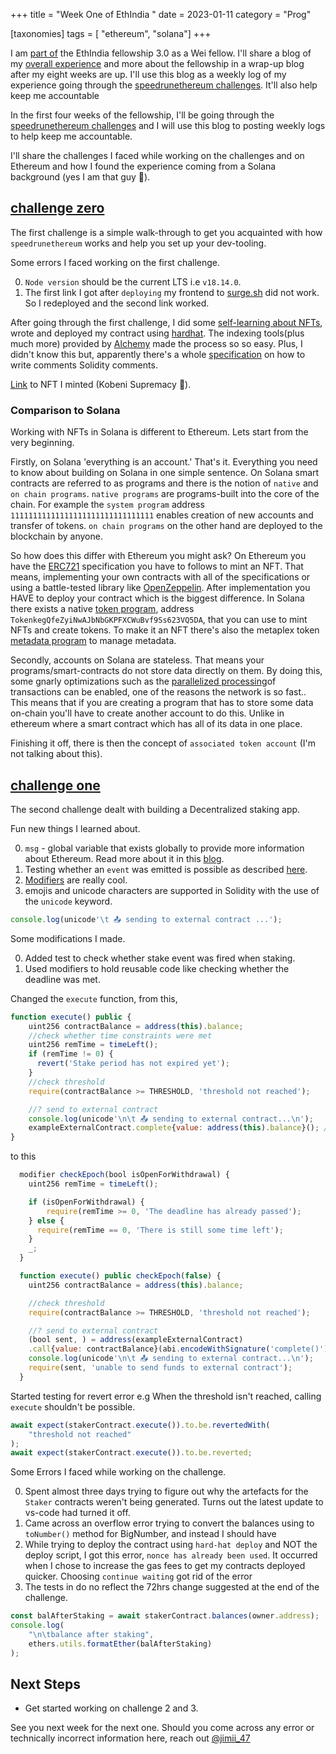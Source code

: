 +++
title = "Week One of EthIndia   "
date = 2023-01-11
category = "Prog"

[taxonomies]
tags = [ "ethereum", "solana"]
+++

I am [part of](https://opensea.io/assets/matic/0xfe8321df99317c365797c4f95c2dbd9beec8c694/8) the EthIndia fellowship 3.0 as a Wei fellow. I'll share a blog of my [overall experience](../eif-experience) and more about the fellowship in a wrap-up blog after my eight weeks are up. I'll use this blog as a weekly log of my experience going through the [speedrunethereum challenges](https://speedrunethereum.com/). It'll also help keep me accountable

In the first four weeks of the fellowship, I'll be going through the [speedrunethereum challenges](https://speedrunethereum.com/) and I will use this blog to posting weekly logs to help keep me accountable.

<!-- more -->

I'll share the challenges I faced while working on the challenges and on Ethereum and how I found the experience coming from a Solana background (yes I am that guy 🤙).

## [challenge zero](https://speedrunethereum.com/challenge/simple-nft-example)

The first challenge is a simple walk-through to get you acquainted with how `speedrunethereum` works and help you set up your dev-tooling.

Some errors I faced working on the first challenge.

0. `Node version` should be the current LTS i.e `v18.14.0`.
1. The first link I got after `deploying` my frontend to [surge.sh](https://surge.sh/) did not work. So I redeployed and the second link worked.

After going through the first challenge, I did some [self-learning about NFTs](https://ethereum.org/en/developers/tutorials/how-to-write-and-deploy-an-nft/), wrote and deployed my contract using [hardhat](https://hardhat.org/). The indexing tools(plus much more) provided by [Alchemy](https://www.alchemy.com/) made the process so so easy. Plus, I didn't know this but, apparently there's a whole [specification](https://docs.soliditylang.org/en/develop/natspec-format.html) on how to write comments Solidity comments.

[Link](https://testnets.opensea.io/assets/goerli/0x41cd30b16d968ee43317289b3b8d96e25872d3bf/3) to NFT I minted (Kobeni Supremacy 🛐).

### Comparison to Solana

Working with NFTs in Solana is different to Ethereum. Lets start from the very beginning.

Firstly, on Solana 'everything is an account.' That's it. Everything you need to know about building on Solana in one simple sentence. On Solana smart contracts are referred to as programs and there is the notion of `native` and `on chain programs`. `native programs` are programs-built into the core of the chain. For example the `system program` address `11111111111111111111111111111111` enables creation of new accounts and transfer of tokens. `on chain programs` on the other hand are deployed to the blockchain by anyone.

So how does this differ with Ethereum you might ask? On Ethereum you have the [ERC721](https://eips.ethereum.org/EIPS/eip-721) specification you have to follows to mint an NFT. That means, implementing your own contracts with all of the specifications or using a battle-tested library like [OpenZeppelin](https://www.openzeppelin.com/). After implementation you HAVE to deploy your contract which is the biggest difference. In Solana there exists a native [token program](https://spl.solana.com/token), address `TokenkegQfeZyiNwAJbNbGKPFXCWuBvf9Ss623VQ5DA`, that you can use to mint NFTs and create tokens. To make it an NFT there's also the metaplex token [metadata program](https://docs.metaplex.com/programs/token-metadata/) to manage metadata.

Secondly, accounts on Solana are stateless. That means your programs/smart-contracts do not store data directly on them. By doing this, some gnarly optimizations such as the [parallelized processing](https://medium.com/solana-labs/sealevel-parallel-processing-thousands-of-smart-contracts-d814b378192)of transactions can be enabled, one of the reasons the network is so fast.. This means that if you are creating a program that has to store some data on-chain you'll have to create another account to do this. Unlike in ethereum where a smart contract which has all of its data in one place.

Finishing it off, there is then the concept of `associated token account` (I'm not talking about this).

## [challenge one](https://speedrunethereum.com/challenge/decentralized-staking)

The second challenge dealt with building a Decentralized staking app.

Fun new things I learned about.

0. `msg` - global variable that exists globally to provide more information about Ethereum. Read more about it in this [blog](https://medium.com/upstate-interactive/what-you-need-to-know-about-msg-global-variables-in-solidity-566f1e83cc69).
1. Testing whether an `event` was emitted is possible as described [here](https://ethereum-waffle.readthedocs.io/en/latest/matchers.html?highlight=events#emitting-events).
2. [Modifiers](https://solidity-by-example.org/function-modifier/) are really cool.
3. emojis and unicode characters are supported in Solidity with the use of the `unicode` keyword.

```js
console.log(unicode'\t 📤 sending to external contract ...');
```

Some modifications I made.

0. Added test to check whether stake event was fired when staking.
1. Used modifiers to hold reusable code like checking whether the deadline was met.

Changed the `execute` function, from this,

```js
function execute() public {
    uint256 contractBalance = address(this).balance;
    //check whether time constraints were met
    uint256 remTime = timeLeft();
    if (remTime != 0) {
      revert('Stake period has not expired yet');
    }
    //check threshold
    require(contractBalance >= THRESHOLD, 'threshold not reached');

    //? send to external contract
    console.log(unicode'\n\t 📤 sending to external contract...\n');
    exampleExternalContract.complete{value: address(this).balance}(); //wasn't able to do validation with this
}
```

to this

```js
  modifier checkEpoch(bool isOpenForWithdrawal) {
    uint256 remTime = timeLeft();

    if (isOpenForWithdrawal) {
        require(remTime >= 0, 'The deadline has already passed');
    } else {
      require(remTime == 0, 'There is still some time left');
    }
    _;
  }

  function execute() public checkEpoch(false) {
    uint256 contractBalance = address(this).balance;

    //check threshold
    require(contractBalance >= THRESHOLD, 'threshold not reached');

    //? send to external contract
    (bool sent, ) = address(exampleExternalContract)
    .call{value: contractBalance}(abi.encodeWithSignature('complete()'));
    console.log(unicode'\n\t 📤 sending to external contract...\n');
    require(sent, 'unable to send funds to external contract');
  }
```

Started testing for revert error e.g When the threshold isn't reached, calling `execute` shouldn't be possible.

```js
await expect(stakerContract.execute()).to.be.revertedWith(
	"threshold not reached"
);
await expect(stakerContract.execute()).to.be.reverted;
```

Some Errors I faced while working on the challenge.

0. Spent almost three days trying to figure out why the artefacts for the `Staker` contracts weren't being generated. Turns out the latest update to vs-code had turned it off.
1. Came across an overflow error trying to convert the balances using to `toNumber()` method for BigNumber, and instead I should have
2. While trying to deploy the contract using `hard-hat deploy` and NOT the deploy script, I got this error, `nonce has already been used`. It occurred when I chose to increase the gas fees to get my contracts deployed quicker. Choosing `continue waiting` got rid of the error
3. The tests in do no reflect the 72hrs change suggested at the end of the challenge.

```js
const balAfterStaking = await stakerContract.balances(owner.address);
console.log(
	"\n\tbalance after staking",
	ethers.utils.formatEther(balAfterStaking)
);
```

## Next Steps

-   Get started working on challenge 2 and 3.

See you next week for the next one. Should you come across any error or technically incorrect information here, reach out [@jimii_47](https://twitter.com/jimii_47)
